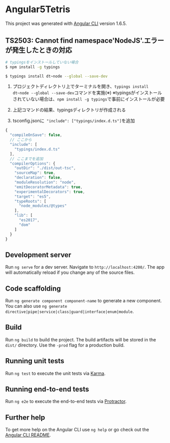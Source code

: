 # Angular5Tetris

This project was generated with [Angular CLI](https://github.com/angular/angular-cli) version 1.6.5.

## TS2503: Cannot find namespace'NodeJS'.エラーが発生したときの対応
```bash
# typingsをインストールしていない場合
$ npm install -g typings

$ typings install dt~node --global --save-dev
```

1. プロジェクトディレクトリ上でターミナルを開き、`typings install dt~node --global --save-dev`コマンドを実施(※)
※typingsがインストールされていない場合は、`npm install -g typings`で事前にインストールが必要

2. 上記コマンドの結果、typingsディレクトリが作成される

3. tsconfig.jsonに` "include": ["typings/index.d.ts"]`を追加
```javascript
{
  "compileOnSave": false,
  // ここから
  "include": [
    "typings/index.d.ts"
  ],
  // ここまでを追加
  "compilerOptions": {
    "outDir": "./dist/out-tsc",
    "sourceMap": true,
    "declaration": false,
    "moduleResolution": "node",
    "emitDecoratorMetadata": true,
    "experimentalDecorators": true,
    "target": "es5",
    "typeRoots": [
      "node_modules/@types"
    ],
    "lib": [
      "es2017",
      "dom"
    ]
  }
}
```

## Development server

Run `ng serve` for a dev server. Navigate to `http://localhost:4200/`. The app will automatically reload if you change any of the source files.

## Code scaffolding

Run `ng generate component component-name` to generate a new component. You can also use `ng generate directive|pipe|service|class|guard|interface|enum|module`.

## Build

Run `ng build` to build the project. The build artifacts will be stored in the `dist/` directory. Use the `-prod` flag for a production build.

## Running unit tests

Run `ng test` to execute the unit tests via [Karma](https://karma-runner.github.io).

## Running end-to-end tests

Run `ng e2e` to execute the end-to-end tests via [Protractor](http://www.protractortest.org/).

## Further help

To get more help on the Angular CLI use `ng help` or go check out the [Angular CLI README](https://github.com/angular/angular-cli/blob/master/README.md).
